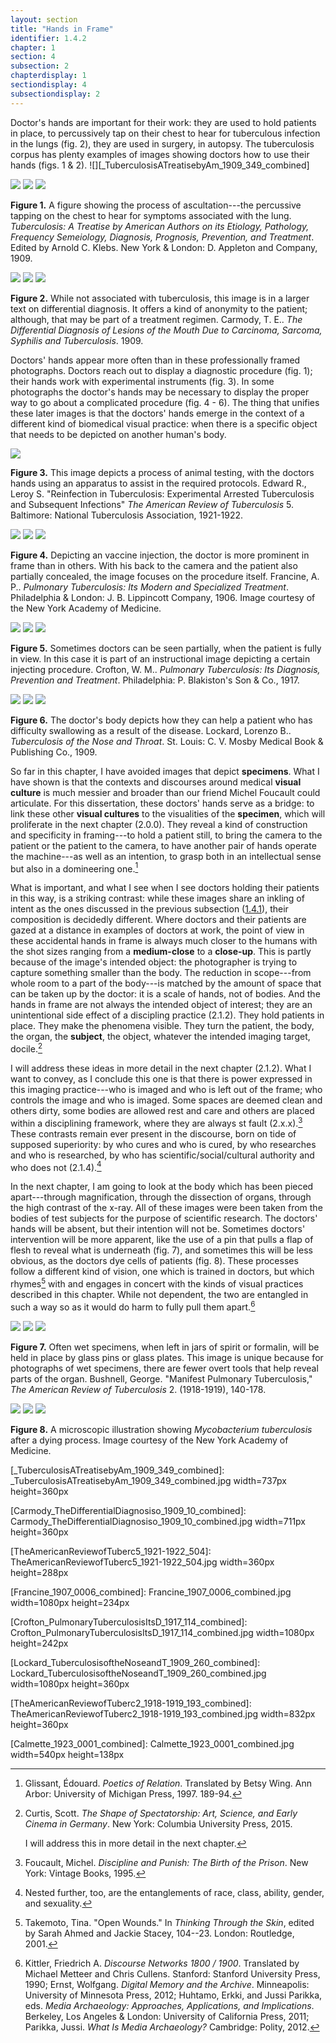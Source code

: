 ```yaml
---
layout: section
title: "Hands in Frame"
identifier: 1.4.2
chapter: 1
section: 4
subsection: 2
chapterdisplay: 1
sectiondisplay: 4
subsectiondisplay: 2
---
```


Doctor's hands are important for their work: they are used to hold patients in place, to percussively tap on their chest to hear for tuberculous infection in the lungs (fig. 2), they are used in surgery, in autopsy. The tuberculosis corpus has plenty examples of images showing doctors how to use their hands (figs. 1 & 2). ![][_TuberculosisATreatisebyAm_1909_349_combined]

<img id="_TuberculosisATreatisebyAm_1909_349" class="opaque" src="{{ site.baseurl }}/assets/img/_TuberculosisATreatisebyAm_1909_349_full.jpg">

<img id="_TuberculosisATreatisebyAm_1909_349" class="transparent" src="{{ site.baseurl }}/assets/img/_TuberculosisATreatisebyAm_1909_349.jpg">

<img id="_TuberculosisATreatisebyAm_1909_349" class="partially-opaque" src="{{ site.baseurl }}/assets/img/_TuberculosisATreatisebyAm_1909_349_partial.jpg">

**Figure 1.** A figure showing the process of ascultation---the percussive tapping on the chest to hear for symptoms associated with the lung. *Tuberculosis: A Treatise by American Authors on its Etiology, Pathology, Frequency Semeiology, Diagnosis, Prognosis, Prevention, and Treatment*. Edited by Arnold C. Klebs. New York & London: D. Appleton and Company, 1909. 

<img id="Carmody_TheDifferentialDiagnosiso_1909_10" class="opaque" src="{{ site.baseurl }}/assets/img/Carmody_TheDifferentialDiagnosiso_1909_10_full.jpg">

<img id="Carmody_TheDifferentialDiagnosiso_1909_10" class="transparent" src="{{ site.baseurl }}/assets/img/Carmody_TheDifferentialDiagnosiso_1909_10.jpg">

<img id="Carmody_TheDifferentialDiagnosiso_1909_10" class="partially-opaque" src="{{ site.baseurl }}/assets/img/Carmody_TheDifferentialDiagnosiso_1909_10_partial.jpg">

**Figure 2.** While not associated with tuberculosis, this image is in a larger text on differential diagnosis. It offers a kind of anonymity to the patient; although, that may be part of a treatment regimen. Carmody, T. E.. *The Differential Diagnosis of Lesions of the Mouth Due to Carcinoma, Sarcoma, Syphilis and Tuberculosis*. 1909.

Doctors' hands appear more often than in these professionally framed photographs. Doctors reach out to display a diagnostic procedure (fig. 1); their hands work with experimental instruments (fig. 3). In some photographs the doctor's hands may be necessary to display the proper way to go about a complicated procedure (fig. 4 - 6). The thing that unifies these later images is that the doctors' hands emerge in the context of a different kind of biomedical visual practice: when there is a specific object that needs to be depicted on another human's body.

<img id="TheAmericanReviewofTuberc5_1921-1922_504" src="{{ site.baseurl }}/assets/img/TheAmericanReviewofTuberc5_1921-1922_504.jpg">

**Figure 3.** This image depicts a process of animal testing, with the doctors hands using an apparatus to assist in the required protocols. Edward R., Leroy S. "Reinfection in Tuberculosis: Experimental Arrested Tuberculosis and Subsequent Infections" *The American Review of Tuberculosis* 5. Baltimore: National Tuberculosis Association, 1921-1922.

<img id="Francine_1907_0006" class="opaque" src="{{ site.baseurl }}/assets/img/Francine_1907_0006_full.jpg">

<img id="Francine_1907_0006" class="transparent" src="{{ site.baseurl }}/assets/img/Francine_1907_0006.jpg">

<img id="Francine_1907_0006" class="partially-opaque" src="{{ site.baseurl }}/assets/img/Francine_1907_0006_partial.jpg">

**Figure 4.** Depicting an vaccine injection, the doctor is more prominent in frame than in others. With his back to the camera and the patient also partially concealed, the image focuses on the procedure itself. Francine, A. P.. *Pulmonary Tuberculosis: Its Modern and Specialized Treatment*. Philadelphia & London: J. B. Lippincott Company, 1906. Image courtesy of the New York Academy of Medicine.

<img id="Crofton_PulmonaryTuberculosisItsD_1917_114" class="opaque" src="{{ site.baseurl }}/assets/img/Crofton_PulmonaryTuberculosisItsD_1917_114_full.jpg">

<img id="Crofton_PulmonaryTuberculosisItsD_1917_114" class="transparent" src="{{ site.baseurl }}/assets/img/Crofton_PulmonaryTuberculosisItsD_1917_114.jpg">

<img id="Crofton_PulmonaryTuberculosisItsD_1917_114" class="partially-opaque" src="{{ site.baseurl }}/assets/img/Crofton_PulmonaryTuberculosisItsD_1917_114_partial.jpg">

**Figure 5.** Sometimes doctors can be seen partially, when the patient is fully in view. In this case it is part of an instructional image depicting a certain injecting procedure. Crofton, W. M.. *Pulmonary Tuberculosis: Its Diagnosis, Prevention and Treatment*. Philadelphia: P. Blakiston's Son & Co., 1917.

<img id="Lockard_TuberculosisoftheNoseandT_1909_260" class="opaque" src="{{ site.baseurl }}/assets/img/Lockard_TuberculosisoftheNoseandT_1909_260_full.jpg">

<img id="Lockard_TuberculosisoftheNoseandT_1909_260" class="transparent" src="{{ site.baseurl }}/assets/img/Lockard_TuberculosisoftheNoseandT_1909_260.jpg">

<img id="Lockard_TuberculosisoftheNoseandT_1909_260" class="partially-opaque" src="{{ site.baseurl }}/assets/img/Lockard_TuberculosisoftheNoseandT_1909_260_partial.jpg">

**Figure 6.** The doctor's body depicts how they can help a patient who has difficulty swallowing as a result of the disease. Lockard, Lorenzo B.. *Tuberculosis of the Nose and Throat*. St. Louis: C. V. Mosby Medical Book & Publishing Co., 1909.

So far in this chapter, I have avoided images that depict <span data-tooltip aria-haspopup="true" class="has-tip" data-disable-hover="false" tabindex="1" title="Specimen refers to any naturally occurring phenomenon that has been extracted from its original context and placed within a scientific framework to understand and describe that phenomenon."><b>specimens</b></span>. What I have shown is that the contexts and discourses around medical <span data-tooltip aria-haspopup="true" class="has-tip" data-disable-hover="false" tabindex="1" title="Visual culture refers to an interdisciplinary field that looks at the social construction of vision."><b>visual culture</b></span> is much messier and broader than our friend Michel Foucault could articulate. For this dissertation, these doctors' hands serve as a bridge: to link these other <span data-tooltip aria-haspopup="true" class="has-tip" data-disable-hover="false" tabindex="1" title="Visual culture refers to an interdisciplinary field that looks at the social construction of vision."><b>visual cultures</b></span> to the visualities of the <span data-tooltip aria-haspopup="true" class="has-tip" data-disable-hover="false" tabindex="1" title="Specimen refers to any naturally occurring phenomenon that has been extracted from its original context and placed within a scientific framework to understand and describe that phenomenon."><b>specimen</b></span>, which will proliferate in the next chapter (2.0.0). They reveal a kind of construction and specificity in framing---to hold a patient still, to bring the camera to the patient or the patient to the camera, to have another pair of hands operate the machine---as well as an intention, to grasp both in an intellectual sense but also in a domineering one.[^fn1]

What is important, and what I see when I see doctors holding their patients in this way, is a striking contrast: while these images share an inkling of intent as the ones discussed in the previous subsection ([1.4.1](https://tuberculosisspecimen.github.io/diss/dissertation/1_4_1.html)), their composition is decidedly different. Where doctors and their patients are gazed at a distance in examples of doctors at work, the point of view in these accidental hands in frame is always much closer to the humans with the shot sizes ranging from a <span data-tooltip aria-haspopup="true" class="has-tip" data-disable-hover="false" tabindex="1" title="This shot length refers to when a human is framed with their head and part of their chest in view."><b>medium-close</b></span> to a <span data-tooltip aria-haspopup="true" class="has-tip" data-disable-hover="false" tabindex="1" title="This shot length refers to when a human's face takes up the whole image. An extreme close up involves when some part of the body (like an eye) takes up the entire frame."><b>close-up</b></span>. This is partly because of the image's intended object: the photographer is trying to capture something smaller than the body. The reduction in scope---from whole room to a part of the body---is matched by the amount of space that can be taken up by the doctor: it is a scale of hands, not of bodies. And the hands in frame are not always the intended object of interest; they are an unintentional side effect of a discipling practice (2.1.2). They hold patients in place. They make the phenomena visible. They turn the patient, the body, the organ, the <span data-tooltip aria-haspopup="true" class="has-tip" data-disable-hover="false" tabindex="1" title="Subject refers to a single human actor who has been made into a researchable object within a knowledge system."><b>subject</b></span>, the object, whatever the intended imaging target, docile.[^fn2] 

I will address these ideas in more detail in the next chapter (2.1.2). What I want to convey, as I conclude this one is that there is power expressed in this imaging practice---who is imaged and who is left out of the frame; who controls the image and who is imaged. Some spaces are deemed clean and others dirty, some bodies are allowed rest and care and others are placed within a disciplining framework, where they are always st fault (2.x.x).[^fn3] These contrasts remain ever present in the discourse, born on tide of supposed superiority: by who cures and who is cured, by who researches and who is researched, by who has scientific/social/cultural authority and who does not (2.1.4).[^fn4]

In the next chapter, I am going to look at the body which has been pieced apart---through magnification, through the dissection of organs, through the high contrast of the x-ray. All of these images were been taken from the bodies of test subjects for the purpose of scientific research. The doctors' hands will be absent, but their intention will not be. Sometimes doctors' intervention will be more apparent, like the use of a pin that pulls a flap of flesh to reveal what is underneath (fig. 7), and sometimes this will be less obvious, as the doctors dye cells of patients (fig. 8). These processes follow a different kind of vision, one which is trained in doctors, but which rhymes[^fn5] with and engages in concert with the kinds of visual practices described in this chapter. While not dependent, the two are entangled in such a way so as it would do harm to fully pull them apart.[^fn6]

<img id="TheAmericanReviewofTuberc2_1918-1919_193" class="opaque" src="{{ site.baseurl }}/assets/img/TheAmericanReviewofTuberc2_1918-1919_193_full.jpg">

<img id="TheAmericanReviewofTuberc2_1918-1919_193" class="transparent" src="{{ site.baseurl }}/assets/img/TheAmericanReviewofTuberc2_1918-1919_193.jpg">

<img id="TheAmericanReviewofTuberc2_1918-1919_193" class="partially-opaque" src="{{ site.baseurl }}/assets/img/TheAmericanReviewofTuberc2_1918-1919_193_partial.jpg">

**Figure 7.** Often wet specimens, when left in jars of spirit or formalin, will be held in place by glass pins or glass plates. This image is unique because for photographs of wet specimens, there are fewer overt tools that help reveal parts of the organ. Bushnell, George. "Manifest Pulmonary Tuberculosis," *The American Review of Tuberculosis* 2. (1918-1919), 140-178.

<img id="Calmette_1923_0001" class="opaque" src="{{ site.baseurl }}/assets/img/Calmette_1923_0001_full.jpg">

<img id="Calmette_1923_0001" class="transparent" src="{{ site.baseurl }}/assets/img/Calmette_1923_0001.jpg">

<img id="Calmette_1923_0001" class="partially-opaque" src="{{ site.baseurl }}/assets/img/Calmette_1923_0001_partial.jpg">

**Figure 8.** A microscopic illustration showing *Mycobacterium tuberculosis* after a dying process. Image courtesy of the New York Academy of Medicine.

[_TuberculosisATreatisebyAm_1909_349_combined]: _TuberculosisATreatisebyAm_1909_349_combined.jpg width=737px height=360px

[Carmody_TheDifferentialDiagnosiso_1909_10_combined]: Carmody_TheDifferentialDiagnosiso_1909_10_combined.jpg width=711px height=360px

[TheAmericanReviewofTuberc5_1921-1922_504]: TheAmericanReviewofTuberc5_1921-1922_504.jpg width=360px height=288px

[Francine_1907_0006_combined]: Francine_1907_0006_combined.jpg width=1080px height=234px

[Crofton_PulmonaryTuberculosisItsD_1917_114_combined]: Crofton_PulmonaryTuberculosisItsD_1917_114_combined.jpg width=1080px height=242px

[Lockard_TuberculosisoftheNoseandT_1909_260_combined]: Lockard_TuberculosisoftheNoseandT_1909_260_combined.jpg width=1080px height=360px

[TheAmericanReviewofTuberc2_1918-1919_193_combined]: TheAmericanReviewofTuberc2_1918-1919_193_combined.jpg width=832px height=360px

[Calmette_1923_0001_combined]: Calmette_1923_0001_combined.jpg width=540px height=138px

[^fn1]: Glissant, Édouard. *Poetics of Relation*. Translated by Betsy Wing. Ann Arbor: University of Michigan Press, 1997. 189-94.

[^fn2]: Curtis, Scott. *The Shape of Spectatorship: Art, Science, and Early Cinema in Germany*. New York: Columbia University Press, 2015.
	
	I will address this in more detail in the next chapter.

[^fn3]: Foucault, Michel. *Discipline and Punish: The Birth of the Prison*. New York: Vintage Books, 1995.

[^fn4]: Nested further, too, are the entanglements of race, class, ability, gender, and sexuality.

[^fn5]: Takemoto, Tina. "Open Wounds." In *Thinking Through the Skin*, edited by Sarah Ahmed and Jackie Stacey, 104--23. London: Routledge, 2001.

[^fn6]: Kittler, Friedrich A. *Discourse Networks 1800 / 1900*. Translated by Michael Metteer and Chris Cullens. Stanford: Stanford University Press, 1990; Ernst, Wolfgang. *Digital Memory and the Archive*. Minneapolis: University of Minnesota Press, 2012; Huhtamo, Erkki, and Jussi Parikka, eds. *Media Archaeology: Approaches, Applications, and Implications*. Berkeley, Los Angeles & London: University of California Press, 2011; Parikka, Jussi. *What Is Media Archaeology?* Cambridge: Polity, 2012.